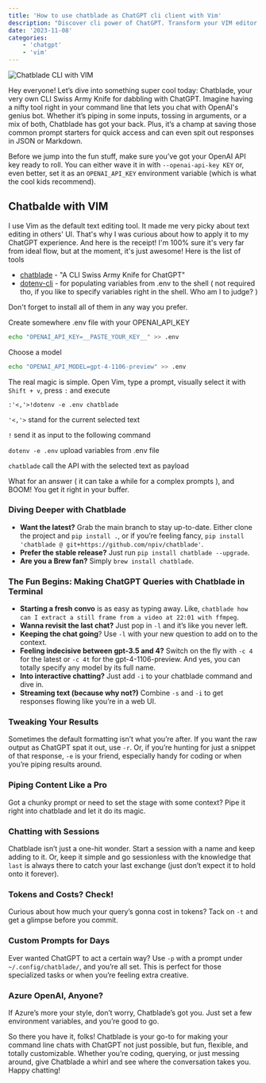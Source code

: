 ```yaml
---
title: 'How to use chatblade as ChatGPT cli client with Vim'
description: "Discover cli power of ChatGPT. Transform your VIM editor with Chatblade—your CLI Swiss Army Knife for ChatGPT, and elevate your coding experience!"
date: '2023-11-08'
categories:
    - 'chatgpt'
    - 'vim'
---
```


![Chatblade CLI with VIM](/chatblade-post-hero.webp "Chatblade cli with VIM")

Hey everyone! Let’s dive into something super cool today: Chatblade, your very own CLI Swiss Army Knife for dabbling with ChatGPT. Imagine having a nifty tool right in your command line that lets you chat with OpenAI's genius bot. Whether it’s piping in some inputs, tossing in arguments, or a mix of both, Chatblade has got your back. Plus, it’s a champ at saving those common prompt starters for quick access and can even spit out responses in JSON or Markdown.

Before we jump into the fun stuff, make sure you’ve got your OpenAI API key ready to roll. You can either wave it in with `--openai-api-key KEY` or, even better, set it as an `OPENAI_API_KEY` environment variable (which is what the cool kids recommend).

## Chatbalde with VIM

I use Vim as the default text editing tool. It made me very picky about text editing in others' UI. That's why I was curious about how to apply it to my ChatGPT experience. And here is the receipt! I'm 100% sure it's very far from ideal flow, but at the moment, it's just awesome!
Here is the list of tools
- [chatblade](https://github.com/npiv/chatblade) - "A CLI Swiss Army Knife for ChatGPT"
- [dotenv-cli](https://www.npmjs.com/package/dotenv-cli) - for populating variables from .env to the shell ( not required tho, if you like to specify variables right in the shell. Who am I to judge? )

Don't forget to install all of them in any way you prefer.

Create somewhere .env file with your OPENAI_API_KEY
```bash
echo "OPENAI_API_KEY=__PASTE_YOUR_KEY__" >> .env
```

Choose a model
```bash
echo "OPENAI_API_MODEL=gpt-4-1106-preview" >> .env
```

The real magic is simple. Open Vim, type a prompt, visually select it with `Shift + v`, press `:` and execute

`:'<,'>!dotenv -e .env chatblade`

`'<,'>`  stand for the current selected text

`!` send it as input to the following command

`dotenv -e .env` upload variables from .env file

`chatblade`  call the API with the selected text as payload

What for an answer ( it can take a while for a complex prompts ), and BOOM! You get it right in your buffer.

### Diving Deeper with Chatblade

- **Want the latest?** Grab the main branch to stay up-to-date. Either clone the project and `pip install .`, or if you’re feeling fancy, `pip install 'chatblade @ git+https://github.com/npiv/chatblade'`.
- **Prefer the stable release?** Just run `pip install chatblade --upgrade`.
- **Are you a Brew fan?** Simply `brew install chatblade`.

### The Fun Begins: Making ChatGPT Queries with Chatblade in Terminal

- **Starting a fresh convo** is as easy as typing away. Like, `chatblade how can I extract a still frame from a video at 22:01 with ffmpeg`.
- **Wanna revisit the last chat?** Just pop in `-l` and it’s like you never left.
- **Keeping the chat going**? Use `-l` with your new question to add on to the context.
- **Feeling indecisive between gpt-3.5 and 4?** Switch on the fly with `-c 4` for the latest or `-c 4t` for the gpt-4-1106-preview. And yes, you can totally specify any model by its full name.
- **Into interactive chatting?** Just add `-i` to your chatblade command and dive in.
- **Streaming text (because why not?)** Combine `-s` and `-i` to get responses flowing like you’re in a web UI.

### Tweaking Your Results

Sometimes the default formatting isn’t what you’re after. If you want the raw output as ChatGPT spat it out, use `-r`. Or, if you’re hunting for just a snippet of that response, `-e` is your friend, especially handy for coding or when you’re piping results around.

### Piping Content Like a Pro

Got a chunky prompt or need to set the stage with some context? Pipe it right into chatblade and let it do its magic.

### Chatting with Sessions

Chatblade isn’t just a one-hit wonder. Start a session with a name and keep adding to it. Or, keep it simple and go sessionless with the knowledge that `last` is always there to catch your last exchange (just don’t expect it to hold onto it forever).

### Tokens and Costs? Check!

Curious about how much your query’s gonna cost in tokens? Tack on `-t` and get a glimpse before you commit.

### Custom Prompts for Days

Ever wanted ChatGPT to act a certain way? Use `-p` with a prompt under `~/.config/chatblade/`, and you’re all set. This is perfect for those specialized tasks or when you’re feeling extra creative.

### Azure OpenAI, Anyone?

If Azure’s more your style, don’t worry, Chatblade’s got you. Just set a few environment variables, and you’re good to go.

So there you have it, folks! Chatblade is your go-to for making your command line chats with ChatGPT not just possible, but fun, flexible, and totally customizable. Whether you’re coding, querying, or just messing around, give Chatblade a whirl and see where the conversation takes you. Happy chatting!
